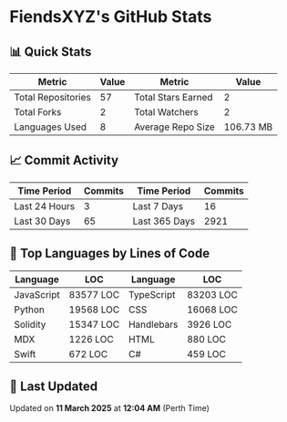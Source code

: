 # FiendsXYZ's GitHub Stats

## 📊 Quick Stats

| Metric               | Value       | Metric               | Value       |
|----------------------|-------------|----------------------|-------------|
| Total Repositories   | 57 | Total Stars Earned   | 2 |
| Total Forks          | 2 | Total Watchers       | 2 |
| Languages Used       | 8 | Average Repo Size    | 106.73 MB |

## 📈 Commit Activity

| Time Period      | Commits      | Time Period      | Commits      |
|------------------|--------------|------------------|--------------|
| Last 24 Hours    | 3 | Last 7 Days      | 16 |
| Last 30 Days     | 65 | Last 365 Days    | 2921 |

## 📝 Top Languages by Lines of Code

| Language       | LOC        | Language       | LOC        |
|----------------|------------|----------------|------------|
| JavaScript       | 83577 LOC  | TypeScript       | 83203 LOC  |
| Python       | 19568 LOC  | CSS       | 16068 LOC  |
| Solidity       | 15347 LOC  | Handlebars       | 3926 LOC  |
| MDX       | 1226 LOC  | HTML       | 880 LOC  |
| Swift       | 672 LOC  | C#       | 459 LOC  |

## 📅 Last Updated

Updated on **11 March 2025** at **12:04 AM** (Perth Time)
